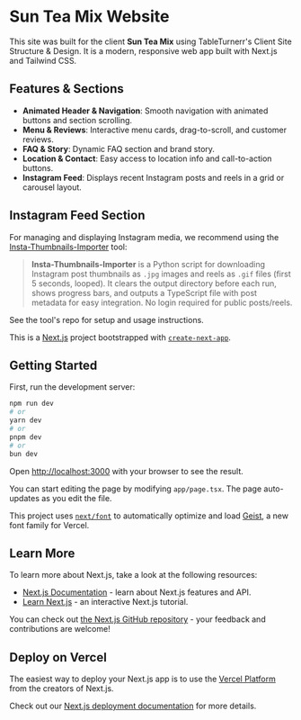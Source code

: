 # Sun Tea Mix Website

This site was built for the client **Sun Tea Mix** using TableTurnerr's Client Site Structure & Design. It is a modern, responsive web app built with Next.js and Tailwind CSS.

## Features & Sections

- **Animated Header & Navigation**: Smooth navigation with animated buttons and section scrolling.
- **Menu & Reviews**: Interactive menu cards, drag-to-scroll, and customer reviews.
- **FAQ & Story**: Dynamic FAQ section and brand story.
- **Location & Contact**: Easy access to location info and call-to-action buttons.
- **Instagram Feed**: Displays recent Instagram posts and reels in a grid or carousel layout.

## Instagram Feed Section

For managing and displaying Instagram media, we recommend using the [Insta-Thumbnails-Importer](https://github.com/Hashaam101/Insta-Thumbnails-Importer) tool:

> **Insta-Thumbnails-Importer** is a Python script for downloading Instagram post thumbnails as `.jpg` images and reels as `.gif` files (first 5 seconds, looped). It clears the output directory before each run, shows progress bars, and outputs a TypeScript file with post metadata for easy integration. No login required for public posts/reels.

See the tool's repo for setup and usage instructions.

This is a [Next.js](https://nextjs.org) project bootstrapped with [`create-next-app`](https://nextjs.org/docs/app/api-reference/cli/create-next-app).

## Getting Started

First, run the development server:

```bash
npm run dev
# or
yarn dev
# or
pnpm dev
# or
bun dev
```

Open [http://localhost:3000](http://localhost:3000) with your browser to see the result.

You can start editing the page by modifying `app/page.tsx`. The page auto-updates as you edit the file.

This project uses [`next/font`](https://nextjs.org/docs/app/building-your-application/optimizing/fonts) to automatically optimize and load [Geist](https://vercel.com/font), a new font family for Vercel.

## Learn More

To learn more about Next.js, take a look at the following resources:

- [Next.js Documentation](https://nextjs.org/docs) - learn about Next.js features and API.
- [Learn Next.js](https://nextjs.org/learn) - an interactive Next.js tutorial.

You can check out [the Next.js GitHub repository](https://github.com/vercel/next.js) - your feedback and contributions are welcome!

## Deploy on Vercel

The easiest way to deploy your Next.js app is to use the [Vercel Platform](https://vercel.com/new?utm_medium=default-template&filter=next.js&utm_source=create-next-app&utm_campaign=create-next-app-readme) from the creators of Next.js.

Check out our [Next.js deployment documentation](https://nextjs.org/docs/app/building-your-application/deploying) for more details.
